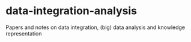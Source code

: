 # data-integration-analysis
Papers and notes on data integration, (big) data analysis and knowledge representation
